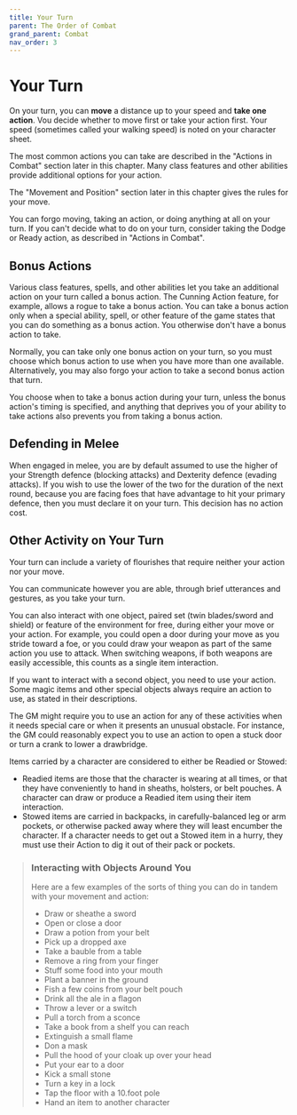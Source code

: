 ```yaml
---
title: Your Turn
parent: The Order of Combat
grand_parent: Combat
nav_order: 3
---
```


# Your Turn
On your turn, you can **move** a distance up to your speed and **take one action**. Vou decide whether to move first or take your action first. Your speed (sometimes called your walking speed) is noted on your character sheet.

The most common actions you can take are described in the "Actions in Combat" section later in this chapter. Many class features and other abilities provide additional options for your action.

The "Movement and Position" section later in this chapter gives the rules for your move.

You can forgo moving, taking an action, or doing anything at all on your turn. If you can't decide what to do on your turn, consider taking the Dodge or Ready
action, as described in "Actions in Combat".

## Bonus Actions
Various class features, spells, and other abilities let you take an additional action on your turn called a bonus action. The Cunning Action feature, for example, allows a rogue to take a bonus action. You can take a bonus action only when a special ability, spell, or other feature of the game states that you can do something as a bonus action. You otherwise don't have a bonus action to take.

Normally, you can take only one bonus action on your turn, so you must choose which bonus action to use when you have more than one available. Alternatively, you may also forgo your action to take a second bonus action that turn.

You choose when to take a bonus action during your turn, unless the bonus action's timing is specified, and anything that deprives you of your ability to take actions
also prevents you from taking a bonus action.

## Defending in Melee
When engaged in melee, you are by default assumed to use the higher of your Strength defence (blocking attacks) and Dexterity defence (evading attacks). If you wish to use the lower of the two for the duration of the next round, because you are facing foes that have advantage to hit your primary defence, then you must declare it on your turn. This decision has no action cost.

## Other Activity on Your Turn

Your turn can include a variety of flourishes that require neither your action nor your move.

You can communicate however you are able, through brief utterances and gestures, as you take your turn.

You can also interact with one object, paired set (twin blades/sword and shield) or feature of the environment for free, during either your move or your action. For example, you could open a door during your move as you stride toward a foe, or you could draw your weapon as part of the same action you use to attack. When switching weapons, if both weapons are easily accessible, this counts as a single item interaction.

If you want to interact with a second object, you need to use your action. Some magic items and other special objects always require an action to use, as stated in their descriptions.

The GM might require you to use an action for any of these activities when it needs special care or when it presents an unusual obstacle. For instance, the GM could reasonably expect you to use an action to open a stuck door or turn a crank to lower a drawbridge.

Items carried by a character are considered to either be Readied or Stowed:
* Readied items are those that the character is wearing at all times, or that they have conveniently to hand in sheaths, holsters, or belt pouches. A character can draw or produce a Readied item using their item interaction.
* Stowed items are carried in backpacks, in carefully-balanced leg or arm pockets, or otherwise packed away where they will least encumber the character. If a character needs to get out a Stowed item in a hurry, they must use their Action to dig it out of their pack or pockets.

> ### Interacting with Objects Around You
> Here are a few examples of the sorts of thing you can do in tandem with your movement and action:
> * Draw or sheathe a sword
> * Open or close a door
> * Draw a potion from your belt
> * Pick up a dropped axe
> * Take a bauble from a table
> * Remove a ring from your finger
> * Stuff some food into your mouth
> * Plant a banner in the ground
> * Fish a few coins from your belt pouch
> * Drink all the ale in a flagon
> * Throw a lever or a switch
> * Pull a torch from a sconce
> * Take a book from a shelf you can reach
> * Extinguish a small flame
> * Don a mask
> * Pull the hood of your cloak up over your head
> * Put your ear to a door
> * Kick a small stone
> * Turn a key in a lock
> * Tap the floor with a 10.foot pole
> * Hand an item to another character
